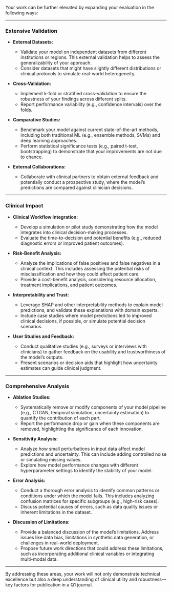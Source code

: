 Your work can be further elevated by expanding your evaluation in the following ways:

---

### Extensive Validation

- **External Datasets:**  
  - Validate your model on independent datasets from different institutions or regions. This external validation helps to assess the generalizability of your approach.  
  - Consider datasets that might have slightly different distributions or clinical protocols to simulate real-world heterogeneity.

- **Cross-Validation:**  
  - Implement k-fold or stratified cross-validation to ensure the robustness of your findings across different splits.
  - Report performance variability (e.g., confidence intervals) over the folds.

- **Comparative Studies:**  
  - Benchmark your model against current state-of-the-art methods, including both traditional ML (e.g., ensemble methods, SVMs) and deep learning approaches.
  - Perform statistical significance tests (e.g., paired t-test, bootstrapping) to demonstrate that your improvements are not due to chance.

- **External Collaborations:**  
  - Collaborate with clinical partners to obtain external feedback and potentially conduct a prospective study, where the model’s predictions are compared against clinician decisions.

---

### Clinical Impact

- **Clinical Workflow Integration:**  
  - Develop a simulation or pilot study demonstrating how the model integrates into clinical decision-making processes.
  - Evaluate the time-to-decision and potential benefits (e.g., reduced diagnostic errors or improved patient outcomes).

- **Risk-Benefit Analysis:**  
  - Analyze the implications of false positives and false negatives in a clinical context. This includes assessing the potential risks of misclassification and how they could affect patient care.
  - Provide a cost-benefit analysis, considering resource allocation, treatment implications, and patient outcomes.

- **Interpretability and Trust:**  
  - Leverage SHAP and other interpretability methods to explain model predictions, and validate these explanations with domain experts.
  - Include case studies where model predictions led to improved clinical decisions, if possible, or simulate potential decision scenarios.

- **User Studies and Feedback:**  
  - Conduct qualitative studies (e.g., surveys or interviews with clinicians) to gather feedback on the usability and trustworthiness of the model’s outputs.
  - Present scenarios or decision aids that highlight how uncertainty estimates can guide clinical judgment.

---

### Comprehensive Analysis

- **Ablation Studies:**  
  - Systematically remove or modify components of your model pipeline (e.g., CTGAN, temporal simulation, uncertainty estimation) to quantify the contribution of each part.
  - Report the performance drop or gain when these components are removed, highlighting the significance of each innovation.

- **Sensitivity Analysis:**  
  - Analyze how small perturbations in input data affect model predictions and uncertainty. This can include adding controlled noise or simulating missing values.
  - Explore how model performance changes with different hyperparameter settings to identify the stability of your model.

- **Error Analysis:**  
  - Conduct a thorough error analysis to identify common patterns or conditions under which the model fails. This includes analyzing confusion matrices for specific subgroups (e.g., high-risk cases).
  - Discuss potential causes of errors, such as data quality issues or inherent limitations in the dataset.

- **Discussion of Limitations:**  
  - Provide a balanced discussion of the model’s limitations. Address issues like data bias, limitations in synthetic data generation, or challenges in real-world deployment.
  - Propose future work directions that could address these limitations, such as incorporating additional clinical variables or integrating multi-modal data.

---

By addressing these areas, your work will not only demonstrate technical excellence but also a deep understanding of clinical utility and robustness—key factors for publication in a Q1 journal.
